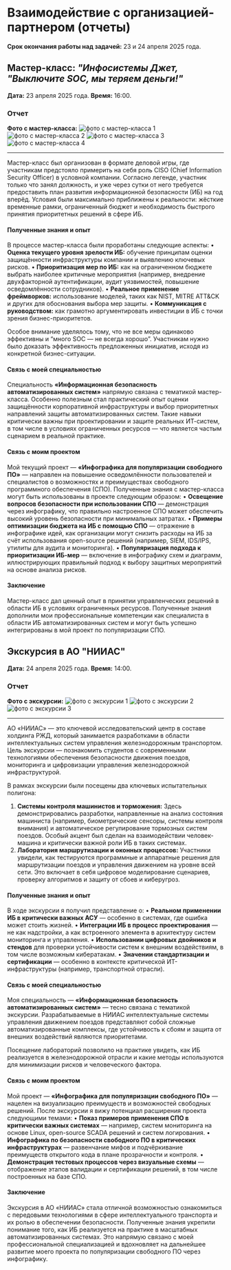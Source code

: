 # Взаимодействие с организацией-партнером (отчеты)
**Срок окончания работы над задачей:** 23 и 24 апреля 2025 года.

## Мастер-класс: _"Инфосистемы Джет, "Выключите SOC, мы теряем деньги!"_

**Дата:** 23 апреля 2025 года.
**Время:** 16:00.

### Отчет

**Фото с мастер-класса:**
![фото с мастер-класса 1](media/career_marathon/jet/photo_1.jpeg)
![фото с мастер-класса 2](media/career_marathon/jet/photo_2.jpeg)
![фото с мастер-класса 3](media/career_marathon/jet/photo_3.jpeg)
![фото с мастер-класса 4](media/career_marathon/jet/photo_4.jpeg)

___

Мастер-класс был организован в формате деловой игры, где участникам предстояло примерить на себя роль CISO (Chief 
Information Security Officer) в условной компании. Согласно легенде, участник только что занял должность, и уже через 
сутки от него требуется предоставить план развития информационной безопасности (ИБ) на год вперёд. Условия были 
максимально приближены к реальности: жёсткие временные рамки, ограниченный бюджет и необходимость быстрого принятия 
приоритетных решений в сфере ИБ.

#### Полученные знания и опыт

В процессе мастер-класса были проработаны следующие аспекты:
•	**Оценка текущего уровня зрелости ИБ:** обучение принципам оценки защищённости инфраструктуры компании и выявлению 
ключевых рисков.
•	**Приоритизация мер по ИБ:** как на ограниченном бюджете выбрать наиболее критичные мероприятия (например, внедрение 
двухфакторной аутентификации, аудит уязвимостей, повышение осведомлённости сотрудников).
•	**Реальное применение фреймворков:** использование моделей, таких как NIST, MITRE ATT&CK и других для обоснования выбора
мер защиты.
•	**Коммуникация с руководством:** как грамотно аргументировать инвестиции в ИБ с точки зрения бизнес-приоритетов.

Особое внимание уделялось тому, что не все меры одинаково эффективны и “много SOC — не всегда хорошо”. 
Участникам нужно было доказать эффективность предложенных инициатив, исходя из конкретной бизнес-ситуации.

#### Связь с моей специальностью

Специальность **«Информационная безопасность автоматизированных систем»** напрямую связана с тематикой мастер-класса. 
Особенно полезным стал практический опыт оценки защищённости корпоративной инфраструктуры и выбор приоритетных 
направлений защиты автоматизированных систем. Такие навыки критически важны при проектировании и защите реальных 
ИТ-систем, в том числе в условиях ограниченных ресурсов — что является частым сценарием в реальной практике.

#### Связь с моим проектом

Мой текущий проект — **«Инфографика для популяризации свободного ПО»** — направлен на повышение осведомлённости 
пользователей и специалистов о возможностях и преимуществах свободного программного обеспечения (СПО). Полученные 
знания с мастер-класса могут быть использованы в проекте следующим образом:
•	**Освещение вопросов безопасности при использовании СПО** — демонстрация через инфографику, что правильно настроенное 
СПО может обеспечить высокий уровень безопасности при минимальных затратах.
•	**Примеры оптимизации бюджета на ИБ с помощью СПО** — отражение в инфографике идей, как организации могут снизить 
расходы на ИБ за счёт использования open-source решений (например, SIEM, IDS/IPS, утилиты для аудита и мониторинга).
•	**Популяризация подхода к приоритизации ИБ-мер** — включение в инфографику схем и диаграмм, иллюстрирующих правильный 
подход к выбору защитных мероприятий на основе анализа рисков.

#### Заключение

Мастер-класс дал ценный опыт в принятии управленческих решений в области ИБ в условиях ограниченных ресурсов. Полученные
знания дополнили мои профессиональные компетенции как специалиста в области ИБ автоматизированных систем и могут быть 
успешно интегрированы в мой проект по популяризации СПО.

## Экскурсия в АО "НИИАС"

**Дата:** 24 апреля 2025 года.
**Время:** 14:00.

### Отчет
**Фото с экскурсии:**
![фото с экскурсии 1](media/career_marathon/niias/photo_1.jpeg)
![фото с экскурсии 2](media/career_marathon/niias/photo_2.jpeg)
![фото с экскурсии 3](media/career_marathon/niias/photo_3.jpeg)

___

АО «НИИАС» — это ключевой исследовательский центр в составе холдинга РЖД, который занимается разработками в области 
интеллектуальных систем управления железнодорожным транспортом. Цель экскурсии — познакомить студентов с современными 
технологиями обеспечения безопасности движения поездов, мониторинга и цифровизации управления железнодорожной 
инфраструктурой.

В рамках экскурсии были посещены два ключевых испытательных полигона:
1.	**Системы контроля машинистов и торможения:**
Здесь демонстрировались разработки, направленные на анализ состояния машиниста (например, биометрические сенсоры, 
системы контроля внимания) и автоматическое регулирование тормозных систем поездов. Особый акцент был сделан на 
взаимодействии человек-машина и критически важной роли ИБ в таких системах.
2.	**Лаборатория маршрутизации и оконных процессов:**
Участники увидели, как тестируются программные и аппаратные решения для маршрутизации поездов и управления движением 
на уровне всей сети. Это включает в себя цифровое моделирование сценариев, проверку алгоритмов и защиту от сбоев и 
киберугроз.

#### Полученные знания и опыт

В ходе экскурсии я получил представление о:
•	**Реальном применении ИБ в критически важных АСУ** — особенно в системах, где ошибка может стоить жизней.
•	**Интеграции ИБ в процесс проектирования** — не как надстройки, а как встроенного элемента в архитектуру систем 
мониторинга и управления.
•	**Использовании цифровых двойников и стендов** для проверки устойчивости систем к внешним воздействиям, в том числе 
возможным кибератакам.
•	**Значении стандартизации и сертификации** — особенно в контексте критической ИТ-инфраструктуры (например, транспортной 
отрасли).

#### Связь с моей специальностью

Моя специальность — **«Информационная безопасность автоматизированных систем»** — тесно связана с тематикой экскурсии. 
Разрабатываемые в НИИАС интеллектуальные системы управления движением поездов представляют собой сложные 
автоматизированные комплексы, где устойчивость к сбоям и защита от внешних воздействий являются приоритетами.

Посещение лабораторий позволило на практике увидеть, как ИБ реализуется в железнодорожной отрасли и какие методы 
используются для минимизации рисков и человеческого фактора.

#### Связь с моим проектом

Мой проект — **«Инфографика для популяризации свободного ПО»** — нацелен на визуализацию преимуществ и возможностей 
свободных решений. После экскурсии я вижу потенциал расширения проекта следующими темами:
•	**Показ примеров применения СПО в критически важных системах** — например, систем мониторинга на основе Linux, 
open-source SCADA решений и систем логирования.
•	**Инфографика по безопасности свободного ПО в критических инфраструктурах** — развенчание мифов и подчёркивание 
преимуществ открытого кода в плане прозрачности и контроля.
•	**Демонстрация тестовых процессов через визуальные схемы** — отображение этапов валидации и сертификации решений, 
в том числе построенных на базе СПО.

#### Заключение

Экскурсия в АО «НИИАС» стала отличной возможностью ознакомиться с передовыми технологиями в сфере интеллектуального 
транспорта и их ролью в обеспечении безопасности. Полученные знания укрепили понимание того, как ИБ реализуется на 
практике в масштабных автоматизированных системах. Это напрямую связано с моей профессиональной специализацией и 
вдохновляет на дальнейшее развитие моего проекта по популяризации свободного ПО через инфографику.
